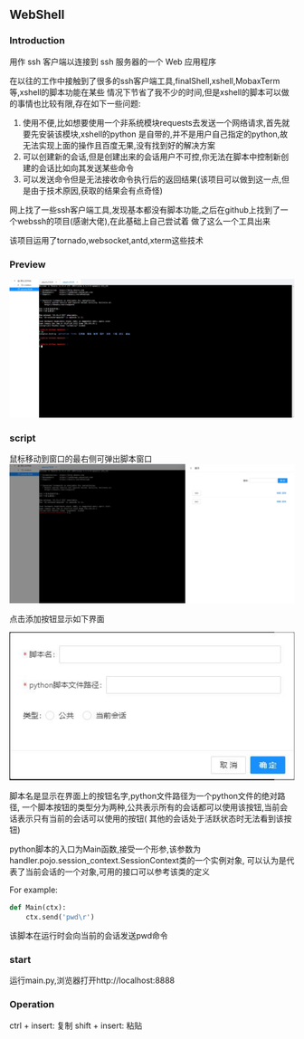 ## WebShell


### Introduction

用作 ssh 客户端以连接到 ssh 服务器的一个 Web 应用程序

在以往的工作中接触到了很多的ssh客户端工具,finalShell,xshell,MobaxTerm等,xshell的脚本功能在某些
情况下节省了我不少的时间,但是xshell的脚本可以做的事情也比较有限,存在如下一些问题:
1. 使用不便,比如想要使用一个非系统模块requests去发送一个网络请求,首先就要先安装该模块,xshell的python
是自带的,并不是用户自己指定的python,故无法实现上面的操作且百度无果,没有找到好的解决方案
2. 可以创建新的会话,但是创建出来的会话用户不可控,你无法在脚本中控制新创建的会话比如向其发送某些命令
3. 可以发送命令但是无法接收命令执行后的返回结果(该项目可以做到这一点,但是由于技术原因,获取的结果会有点奇怪)

网上找了一些ssh客户端工具,发现基本都没有脚本功能,之后在github上找到了一个webssh的项目(感谢大佬),在此基础上自己尝试着
做了这么一个工具出来

该项目运用了tornado,websocket,antd,xterm这些技术

### Preview

![webshell.jpg](preview/webshell.jpg)

### script
鼠标移动到窗口的最右侧可弹出脚本窗口
![script.jpg](preview%2Fscript.jpg)

点击添加按钮显示如下界面

![addScript.jpg](preview%2FaddScript.jpg)

脚本名是显示在界面上的按钮名字,python文件路径为一个python文件的绝对路径,
一个脚本按钮的类型分为两种,公共表示所有的会话都可以使用该按钮,当前会话表示只有当前的会话可以使用的按钮(
其他的会话处于活跃状态时无法看到该按钮)

python脚本的入口为Main函数,接受一个形参,该参数为handler.pojo.session_context.SessionContext类的一个实例对象,
可以认为是代表了当前会话的一个对象,可用的接口可以参考该类的定义

For example:

```python
def Main(ctx):
    ctx.send('pwd\r')
```
该脚本在运行时会向当前的会话发送pwd命令

### start
运行main.py,浏览器打开http://localhost:8888

### Operation
ctrl + insert: 复制
shift + insert: 粘贴